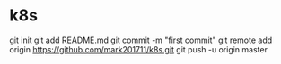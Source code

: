 # k8s
git init
git add README.md
git commit -m "first commit"
git remote add origin https://github.com/mark201711/k8s.git
git push -u origin master
